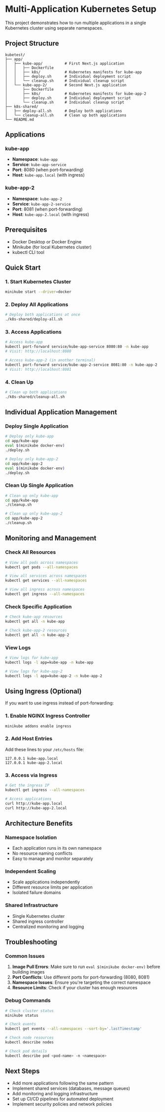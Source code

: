 # Multi-Application Kubernetes Setup

This project demonstrates how to run multiple applications in a single Kubernetes cluster using separate namespaces.

## Project Structure

```
kubetest/
├── app/
│   ├── kube-app/          # First Next.js application
│   │   ├── Dockerfile
│   │   ├── k8s/           # Kubernetes manifests for kube-app
│   │   ├── deploy.sh      # Individual deployment script
│   │   └── cleanup.sh     # Individual cleanup script
│   └── kube-app-2/        # Second Next.js application
│       ├── Dockerfile
│       ├── k8s/           # Kubernetes manifests for kube-app-2
│       ├── deploy.sh      # Individual deployment script
│       └── cleanup.sh     # Individual cleanup script
├── k8s-shared/
│   ├── deploy-all.sh      # Deploy both applications
│   └── cleanup-all.sh     # Clean up both applications
└── README.md
```

## Applications

### kube-app
- **Namespace**: `kube-app`
- **Service**: `kube-app-service`
- **Port**: 8080 (when port-forwarding)
- **Host**: `kube-app.local` (with ingress)

### kube-app-2
- **Namespace**: `kube-app-2`
- **Service**: `kube-app-2-service`
- **Port**: 8081 (when port-forwarding)
- **Host**: `kube-app-2.local` (with ingress)

## Prerequisites

- Docker Desktop or Docker Engine
- Minikube (for local Kubernetes cluster)
- kubectl CLI tool

## Quick Start

### 1. Start Kubernetes Cluster

```bash
minikube start --driver=docker
```

### 2. Deploy All Applications

```bash
# Deploy both applications at once
./k8s-shared/deploy-all.sh
```

### 3. Access Applications

```bash
# Access kube-app
kubectl port-forward service/kube-app-service 8080:80 -n kube-app
# Visit: http://localhost:8080

# Access kube-app-2 (in another terminal)
kubectl port-forward service/kube-app-2-service 8081:80 -n kube-app-2
# Visit: http://localhost:8081
```

### 4. Clean Up

```bash
# Clean up both applications
./k8s-shared/cleanup-all.sh
```

## Individual Application Management

### Deploy Single Application

```bash
# Deploy only kube-app
cd app/kube-app
eval $(minikube docker-env)
./deploy.sh

# Deploy only kube-app-2
cd app/kube-app-2
eval $(minikube docker-env)
./deploy.sh
```

### Clean Up Single Application

```bash
# Clean up only kube-app
cd app/kube-app
./cleanup.sh

# Clean up only kube-app-2
cd app/kube-app-2
./cleanup.sh
```

## Monitoring and Management

### Check All Resources

```bash
# View all pods across namespaces
kubectl get pods --all-namespaces

# View all services across namespaces
kubectl get services --all-namespaces

# View all ingress across namespaces
kubectl get ingress --all-namespaces
```

### Check Specific Application

```bash
# Check kube-app resources
kubectl get all -n kube-app

# Check kube-app-2 resources
kubectl get all -n kube-app-2
```

### View Logs

```bash
# View logs for kube-app
kubectl logs -l app=kube-app -n kube-app

# View logs for kube-app-2
kubectl logs -l app=kube-app-2 -n kube-app-2
```

## Using Ingress (Optional)

If you want to use ingress instead of port-forwarding:

### 1. Enable NGINX Ingress Controller

```bash
minikube addons enable ingress
```

### 2. Add Host Entries

Add these lines to your `/etc/hosts` file:
```
127.0.0.1 kube-app.local
127.0.0.1 kube-app-2.local
```

### 3. Access via Ingress

```bash
# Get the ingress IP
kubectl get ingress --all-namespaces

# Access applications
curl http://kube-app.local
curl http://kube-app-2.local
```

## Architecture Benefits

### Namespace Isolation
- Each application runs in its own namespace
- No resource naming conflicts
- Easy to manage and monitor separately

### Independent Scaling
- Scale applications independently
- Different resource limits per application
- Isolated failure domains

### Shared Infrastructure
- Single Kubernetes cluster
- Shared ingress controller
- Centralized monitoring and logging

## Troubleshooting

### Common Issues

1. **Image Pull Errors**: Make sure to run `eval $(minikube docker-env)` before building images
2. **Port Conflicts**: Use different ports for port-forwarding (8080, 8081)
3. **Namespace Issues**: Ensure you're targeting the correct namespace
4. **Resource Limits**: Check if your cluster has enough resources

### Debug Commands

```bash
# Check cluster status
minikube status

# Check events
kubectl get events --all-namespaces --sort-by='.lastTimestamp'

# Check node resources
kubectl describe nodes

# Check pod details
kubectl describe pod <pod-name> -n <namespace>
```

## Next Steps

- Add more applications following the same pattern
- Implement shared services (databases, message queues)
- Add monitoring and logging infrastructure
- Set up CI/CD pipelines for automated deployment
- Implement security policies and network policies 